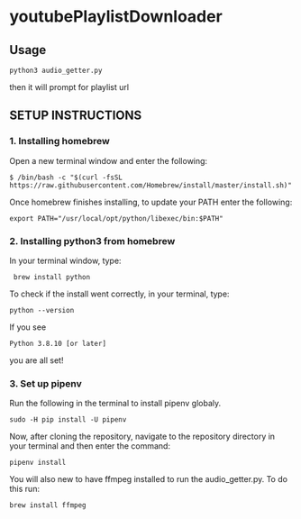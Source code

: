 # youtubePlaylistDownloader

## Usage

```
python3 audio_getter.py
```

then it will prompt for playlist url

## SETUP INSTRUCTIONS

### 1. Installing homebrew

Open a new terminal window and enter the following: 

```
$ /bin/bash -c "$(curl -fsSL https://raw.githubusercontent.com/Homebrew/install/master/install.sh)"
```

Once homebrew finishes installing, to update your PATH enter the following: 

```
export PATH="/usr/local/opt/python/libexec/bin:$PATH"
```


### 2. Installing python3 from homebrew
In your terminal window, type: 

```
 brew install python
```

To check if the install went correctly, in your terminal, type:

```
python --version
```

If you see
```
Python 3.8.10 [or later]
```


you are all set!

### 3. Set up pipenv
Run the following in the terminal to install pipenv globaly.
```
sudo -H pip install -U pipenv
```

Now, after cloning the repository, navigate to the repository directory in your terminal and then enter the command: 
```
pipenv install
```

You will also new to have ffmpeg installed to run the audio_getter.py.
To do this run:
```
brew install ffmpeg
```

